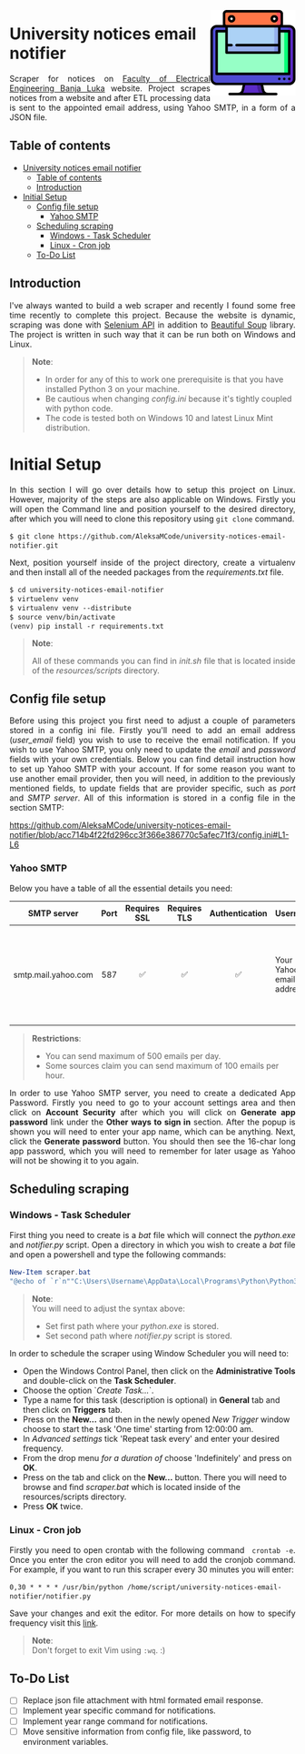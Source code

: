<img width="150" align="right" src="./resources/scraping_logo.png" alt_text="[https://www.flaticon.com/free-icons/scraping](https://www.flaticon.com/free-icons/scraping)"></img>

# University notices email notifier
<p align="justify">Scraper for notices on <a href="https://efee.etf.unibl.org/oglasi/">Faculty of Electrical Engineering Banja Luka</a> website. Project scrapes notices from a website and after ETL processing data is sent to the appointed email address, using Yahoo SMTP, in a form of a JSON file.</p>

## Table of contents
- [University notices email notifier](#university-notices-email-notifier)
  - [Table of contents](#table-of-contents)
  - [Introduction](#introduction)
- [Initial Setup](#initial-setup)
  - [Config file setup](#config-file-setup)
    - [Yahoo SMTP](#yahoo-smtp)
  - [Scheduling scraping](#scheduling-scraping)
    - [Windows - Task Scheduler](#windows---task-scheduler)
    - [Linux - Cron job](#linux---cron-job)
  - [To-Do List](#to-do-list)

## Introduction
<p align="justify">I've always wanted to build a web scraper and recently I found some free time recently to complete this project. Because the website is dynamic, scraping was done with <a href="https://selenium-python.readthedocs.io/api.html">Selenium API</a> in addition to <a href="https://pypi.org/project/beautifulsoup4/">Beautiful Soup</a> library. The project is written in such way that it can be run both on Windows and Linux.</p>

> **Note**:
> <ul><li>In order for any of this to work one prerequisite is that you have installed Python 3 on your machine.</li>
> <li>Be cautious when changing <i>config.ini</i> because it's tightly coupled with python code.</li>
> <li>The code is tested both on Windows 10 and latest Linux Mint distribution.</li></ul>

# Initial Setup
<p align="justify">In this section I will go over details how to setup this project on Linux. However, majority of the steps are also applicable on Windows. Firstly you will open the Command line and position yourself to the desired directory, after which you will need to clone this repository using <code>git clone</code> command.</p>

```
$ git clone https://github.com/AleksaMCode/university-notices-email-notifier.git
```

<p align="justify">Next, position yourself inside of the project directory, create a virtualenv and then install all of the needed packages from the <i>requirements.txt</i> file.</p>

```shell
$ cd university-notices-email-notifier
$ virtuelenv venv
$ virtualenv venv --distribute
$ source venv/bin/activate
(venv) pip install -r requirements.txt
```

> **Note**: <br>
> <p align="justify">All of these commands you can find in <i>init.sh</i> file that is located inside of the <i>resources/scripts</i> directory.</p>


## Config file setup
<p align="justify">Before using this project you first need to adjust a couple of parameters stored in a config ini file. Firstly you'll need to add an email address (<i>user_email</i> field) you wish to use to receive the email notification. If you wish to use Yahoo SMTP, you only need to update the <i>email</i> and <i>password</i> fields with your own credentials. Below you can find detail instruction how to set up Yahoo SMTP with your account. If for some reason you want to use another email provider, then you will need, in addition to the previously mentioned fields, to update fields that are provider specific, such as <i>port</i> and <i>SMTP server</i>. All of this information is stored in a config file in the section SMTP:</p>

https://github.com/AleksaMCode/university-notices-email-notifier/blob/acc714b4f22fd296cc3f366e386770c5afec71f3/config.ini#L1-L6

### Yahoo SMTP
<p align="justify">Below you have a table of all the essential details you need:</p>

SMTP server | Port | Requires SSL | Requires TLS | Authentication | Username | Password |
-- | :--: | :--: | :--: | :--: | -- | -- |
smtp.mail.yahoo.com | 587 | ✅ | ✅ | ✅| Your Yahoo email address | You Yahoo Mail App Password, which isn't the same as your account password |

> **Restrictions**:
> <ul><li>You can send maximum of 500 emails per day.</li>
> <li>Some sources claim you can send maximum of 100 emails per hour.</li></ul>

<p align="justify">In order to use Yahoo SMTP server, you need to create a dedicated App Password. Firstly you need to go to your account settings area and then click on <b>Account Security</b> after which you will click on <b>Generate app password</b> link under the <b>Other ways to sign in</b> section. After the popup is shown you will need to enter your app name, which can be anything. Next, click the <b>Generate password</b> button. You should then see the 16-char long app password, which you will need to remember for later usage as Yahoo will not be showing it to you again.</p>

## Scheduling scraping
### Windows - Task Scheduler
<p align="justify">First thing you need to create is a <i>bat</i> file which will connect the <i>python.exe</i> and <i>notifier.py</i> script. Open a directory in which you wish to create a <i>bat</i> file and open a powershell and type the following commands:</p>

```powershell
New-Item scraper.bat
"@echo of `r`n""C:\Users\Username\AppData\Local\Programs\Python\Python310\python.exe"" ""C:\Users\Username\university-notices-email-notifier\notifier.py"""
```

> **Note**:
> <br>You will need to adjust the syntax above:
> <ul><li>Set first path where your <i>python.exe</i> is stored.</li>
> <li>Set second path where <i>notifier.py</i> script is stored.</li></ul>

<p align="justify">In order to schedule the scraper using Window Scheduler you will need to:
<ul>
<li>Open the Windows Control Panel, then click on the <b>Administrative Tools</b> and double-click on the <b>Task Scheduler</b>.</li>
<li>Choose the option `<i>Create Task...</i>`.</li>
<li>Type a name for this task (description is optional) in <b>General</b> tab and then click on <b>Triggers</b> tab.</li>
<li>Press on the <b>New...</b> and then in the newly opened <i>New Trigger</i> window choose to start the task 'One time' starting from 12:00:00 am.</li>
<li>In <i>Advanced settings</i> tick 'Repeat task every' and enter your desired frequency.</li>
<li>From the drop menu <i>for a duration of</i> choose 'Indefinitely' and press on <b>OK</b>.
<li>Press on the <Actions> tab and click on the <b>New...</b> button. There you will need to browse and find <i>scraper.bat</i> which is located inside of the resources/scripts directory.</li>
<li>Press <b>OK</b> twice.</li>
</ul></p>

### Linux - Cron job
<p align="justify">Firstly you need to open crontab with the following command <code> crontab -e</code>. Once you enter the cron editor you will need to add the cronjob command. For example, if you want to run this scraper every 30 minutes you will enter:</p>

```shell
0,30 * * * * /usr/bin/python /home/script/university-notices-email-notifier/notifier.py
```

<p align="justify">Save your changes and exit the editor. For more details on how to specify frequency visit this <a href="https://www.adminschoice.com/crontab-quick-reference">link</a>.</p>

> **Note**:
> <br>Don't forget to exit Vim using <code>:wq</code>. :)

## To-Do List
- [ ] Replace json file attachment with html formated email response.
- [ ] Implement year specific command for notifications.
- [ ] Implement year range command for notifications.
- [ ] Move sensitive information from config file, like password, to environment variables.